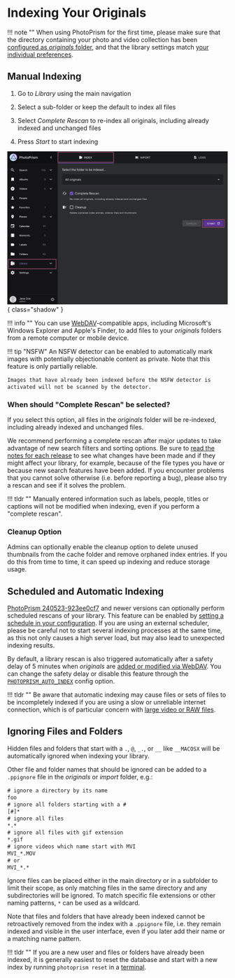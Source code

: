 # Indexing Your Originals #

!!! note ""
    When using PhotoPrism for the first time, please make sure that the directory containing your photo and video collection has been [configured as *originals* folder](../../getting-started/docker-compose.md#photoprismoriginals), and that the library settings match [your individual preferences](../settings/library.md).

## Manual Indexing

1. Go to *Library* using the main navigation

2. Select a sub-folder or keep the default to index all files

3. Select *Complete Rescan* to re-index all originals, including already indexed and unchanged files

4. Press *Start* to start indexing

![Screenshot](img/index-2502.jpg){ class="shadow" }

!!! info ""
    You can use [WebDAV](webdav.md)-compatible apps, including Microsoft's Windows Explorer and Apple's Finder, 
    to add files to your *originals* folders from a remote computer or mobile device.

!!! tip "NSFW"
    An NSFW detector can be enabled to automatically mark images with potentially objectionable content as 
    private. Note that this feature is only partially reliable. 
    
    Images that have already been indexed before the NSFW detector is activated will not be scanned by the detector.

### When should "Complete Rescan" be selected?

If you select this option, all files in the *originals* folder will be re-indexed, including already indexed and unchanged files.

We recommend performing a complete rescan after major updates to take advantage of new search filters and sorting options. Be sure to [read the notes for each release](../../release-notes.md) to see what changes have been made and if they might affect your library, for example, because of the file types you have or because new search features have been added. If you encounter problems that you cannot solve otherwise (i.e. before reporting a bug), please also try a rescan and see if it solves the problem.

!!! tldr ""
    Manually entered information such as labels, people, titles or captions will not be modified when indexing, even if you perform a "complete rescan".


### Cleanup Option

Admins can optionally enable the cleanup option to delete unused thumbnails from the cache folder and remove orphaned index entries. If you do this from time to time, it can speed up indexing and reduce storage usage.

## Scheduled and Automatic Indexing

[PhotoPrism 240523-923ee0cf7](../../release-notes.md#may-23-2024) and newer versions can optionally perform scheduled rescans of your library. This feature can be enabled by [setting a schedule in your configuration](../../getting-started/config-options.md#indexing). If you are using an external scheduler, please be careful not to start several indexing processes at the same time, as this not only causes a high server load, but may also lead to unexpected indexing results.

By default, a library rescan is also triggered automatically after a safety delay of 5 minutes when *originals* are [added or modified via WebDAV](../sync/webdav.md). You can change the safety delay or disable this feature through the [`PHOTOPRISM_AUTO_INDEX`](../../getting-started/config-options.md#indexing) config option.

!!! tldr ""
    Be aware that automatic indexing may cause files or sets of files to be incompletely indexed if you are using a slow or unreliable internet connection, which is of particular concern with [large video or RAW files](https://github.com/photoprism/photoprism/issues/4310).

## Ignoring Files and Folders

Hidden files and folders that start with a `.`, `@`, `_.`, or `__` like `__MACOSX` will be automatically ignored when indexing your library.

Other file and folder names that should be ignored can be added to a `.ppignore` file in the *originals* or *import* folder, e.g.:

```
# ignore a directory by its name
foo
# ignore all folders starting with a #
[#]*
# ignore all files
*.*
# ignore all files with gif extension
*.gif
# ignore videos which name start with MVI
MVI_*.MOV
# or
MVI_*.*
```

Ignore files can be placed either in the main directory or in a subfolder to limit their scope, as only matching files in the same directory and any subdirectories will be ignored. To match specific file extensions or other naming patterns, `*` can be used as a wildcard.

Note that files and folders that have already been indexed cannot be retroactively removed from the index with a `.ppignore` file, i.e. they remain indexed and visible in the user interface, even if you later add their name or a matching name pattern.

!!! tldr ""
    If you are a new user and files or folders have already been indexed, it is generally easiest to reset the database and start with a new index by running `photoprism reset` in a [terminal](../../getting-started/docker-compose.md#command-line-interface).